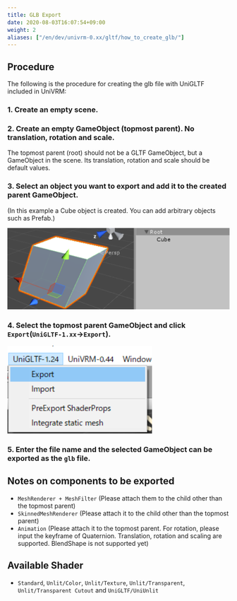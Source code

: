 ```yaml
---
title: GLB Export
date: 2020-08-03T16:07:54+09:00
weight: 2
aliases: ["/en/dev/univrm-0.xx/gltf/how_to_create_glb/"]
---
```


## Procedure

The following is the procedure for creating the glb file with UniGLTF included in UniVRM:

### 1. Create an empty scene.


### 2. Create an empty GameObject (topmost parent). No translation, rotation and scale.

The topmost parent (root) should not be a GLTF GameObject, but a GameObject in the scene. 
Its translation, rotation and scale should be default values.

### 3. Select an object you want to export and add it to the created parent GameObject.
(In this example a Cube object is created. You can add arbitrary objects such as Prefab.)

![image](/images/wiki/root_cube.png)

### 4. Select the topmost parent GameObject and click `Export`(`UniGLTF-1.xx`->`Export`).

![image](/images/wiki/menu_unigltf_export.png)

### 5. Enter the file name and the selected GameObject can be exported as the `glb` file. 

## Notes on components to be exported 

* `MeshRenderer + MeshFilter` (Please attach them to the child other than the topmost parent)
* `SkinnedMeshRenderer` (Please attach it to the child other than the topmost parent)
* `Animation` (Please attach it to the topmost parent. For rotation, please input the keyframe of Quaternion. Translation, rotation and scaling are supported. BlendShape is not supported yet)

## Available Shader

* `Standard`, `Unlit/Color`, `Unlit/Texture`, `Unlit/Transparent`, `Unlit/Transparent Cutout` and `UniGLTF/UniUnlit`




